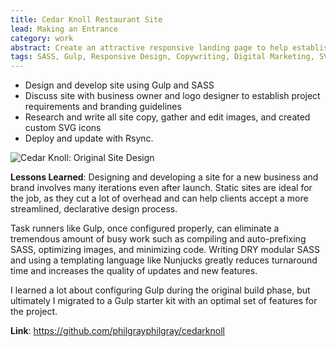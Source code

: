 ```yaml
---
title: Cedar Knoll Restaurant Site
lead: Making an Entrance
category: work
abstract: Create an attractive responsive landing page to help establish a new restaurant's brand and online presence.
tags: SASS, Gulp, Responsive Design, Copywriting, Digital Marketing, SVG
---
```


* Design and develop site using Gulp and SASS
* Discuss site with business owner and logo designer to establish project requirements and branding guidelines
* Research and write all site copy, gather and edit images, and created custom SVG icons
* Deploy and update with Rsync.

![Cedar Knoll: Original Site Design](https://d3sezit9y3vl9o.cloudfront.net/thepg/screens/ckscreen.gif)

**Lessons Learned**: Designing and developing a site for a new business and brand involves many iterations even after launch. Static sites are ideal for the job, as they cut a lot of overhead and can help clients accept a more streamlined, declarative design process.

Task runners like Gulp, once configured properly, can eliminate a tremendous amount of busy work such as compiling and auto-prefixing SASS, optimizing images, and minimizing code. Writing DRY modular SASS and using a templating language like Nunjucks greatly reduces turnaround time and increases the quality of updates and new features.

I learned a lot about configuring Gulp during the original build phase, but ultimately I migrated to a Gulp starter kit with an optimal set of features for the project.

**Link**: https://github.com/philgrayphilgray/cedarknoll
